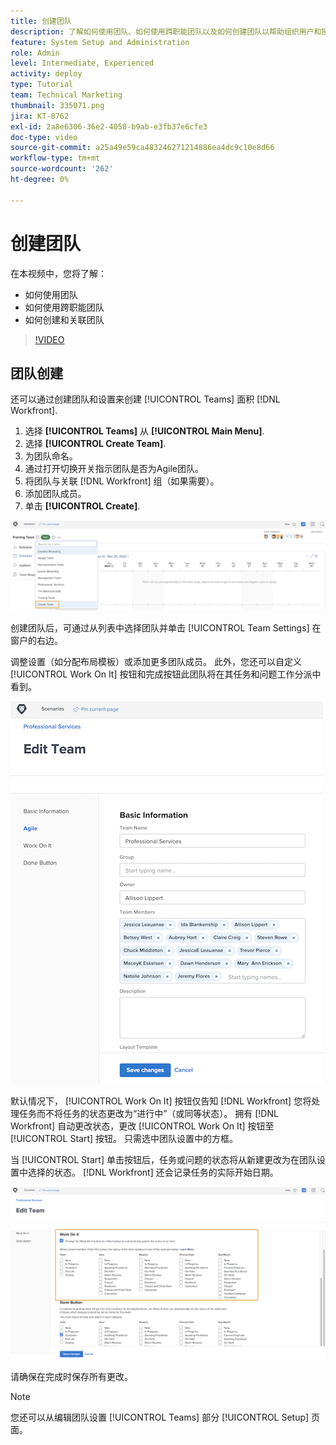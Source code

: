 ```yaml
---
title: 创建团队
description: 了解如何使用团队、如何使用跨职能团队以及如何创建团队以帮助组织用户和授予权限。
feature: System Setup and Administration
role: Admin
level: Intermediate, Experienced
activity: deploy
type: Tutorial
team: Technical Marketing
thumbnail: 335071.png
jira: KT-8762
exl-id: 2a8e6306-36e2-4058-b9ab-e3fb37e6cfe3
doc-type: video
source-git-commit: a25a49e59ca483246271214886ea4dc9c10e8d66
workflow-type: tm+mt
source-wordcount: '262'
ht-degree: 0%

---
```


# 创建团队

在本视频中，您将了解：

* 如何使用团队
* 如何使用跨职能团队
* 如何创建和关联团队

>[!VIDEO](https://video.tv.adobe.com/v/335071/?quality=12&learn=on)

## 团队创建

还可以通过创建团队和设置来创建 [!UICONTROL Teams] 面积 [!DNL Workfront].

1. 选择 **[!UICONTROL Teams]** 从 **[!UICONTROL Main Menu]**.
1. 选择 **[!UICONTROL Create Team]**.
1. 为团队命名。
1. 通过打开切换开关指示团队是否为Agile团队。
1. 将团队与关联 [!DNL Workfront] 组（如果需要）。
1. 添加团队成员。
1. 单击 **[!UICONTROL Create]**.

![上的团队菜单 [!UICONTROL Teams] 页面](assets/admin-fund-create-team.png)

创建团队后，可通过从列表中选择团队并单击 [!UICONTROL Team Settings] 在窗户的右边。

调整设置（如分配布局模板）或添加更多团队成员。 此外，您还可以自定义 [!UICONTROL Work On It] 按钮和完成按钮此团队将在其任务和问题工作分派中看到。

![[!UICONTROL Edit Team] 窗口](assets/admin-fund-team-settings.png)

默认情况下， [!UICONTROL Work On It] 按钮仅告知 [!DNL Workfront] 您将处理任务而不将任务的状态更改为“进行中”（或同等状态）。 拥有 [!DNL Workfront] 自动更改状态，更改 [!UICONTROL Work On It] 按钮至 [!UICONTROL Start] 按钮。 只需选中团队设置中的方框。

当 [!UICONTROL Start] 单击按钮后，任务或问题的状态将从新建更改为在团队设置中选择的状态。 [!DNL Workfront] 还会记录任务的实际开始日期。

![[!UICONTROL Work On It] 部分 [!UICONTROL Edit Team] 窗口](assets/admin-fund-start-button-team.png)

请确保在完成时保存所有更改。


>[!NOTE]
>
>您还可以从编辑团队设置 [!UICONTROL Teams] 部分 [!UICONTROL Setup] 页面。

<!---
learn more URLs
Create a team
Work On It and Done button overview
--->
